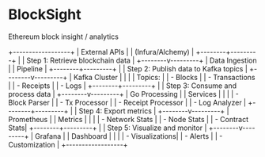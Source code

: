 # BlockSight
Ethereum block insight / analytics 

+------------------+
|   External APIs  |
| (Infura/Alchemy) |
+--------+---------+
         |
         | Step 1: Retrieve blockchain data
         |
+--------v---------+
|  Data Ingestion  |
|     Pipeline     |
+--------+---------+
         |
         | Step 2: Publish data to Kafka topics
         |
+--------v---------+
|   Kafka Cluster  |
|                  |
|  Topics:         |
|  - Blocks        |
|  - Transactions  |
|  - Receipts      |
|  - Logs          |
+--------+---------+
         |
         | Step 3: Consume and process data
         |
+--------v---------+
|  Go Processing   |
|    Services      |
|                  |
|  - Block Parser  |
|  - Tx Processor  |
|  - Receipt Processor |
|  - Log Analyzer  |
+--------+---------+
         |
         | Step 4: Export metrics
         |
+--------v---------+
|   Prometheus     |
|     Metrics      |
|                  |
|  - Network Stats |
|  - Node Stats    |
|  - Contract Stats|
+--------+---------+
         |
         | Step 5: Visualize and monitor
         |
+--------v---------+
|     Grafana      |
|    Dashboard     |
|                  |
|  - Visualizations|
|  - Alerts        |
|  - Customization |
+------------------+